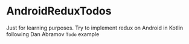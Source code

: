 # AndroidReduxTodos
Just for learning purposes. Try to implement redux on Android in Kotlin following Dan Abramov `Todo` example
